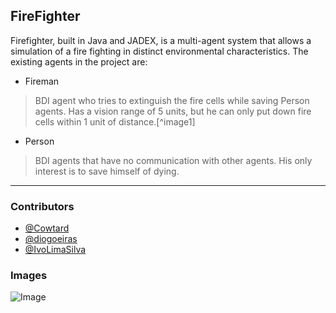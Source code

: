 ## FireFighter ##

Firefighter, built in Java and JADEX, is a multi-agent system that allows a simulation of a fire fighting in distinct environmental characteristics. The existing agents in the project are:

 - Fireman
> BDI agent who tries to extinguish the fire cells while saving Person agents. Has a vision range of 5 units, but he can only put down fire cells within 1 unit of distance.[^image1]

 - Person
 > BDI agents that have no communication with other agents. His only interest is to save himself of dying. 

----------
### Contributors ###

 - [@Cowtard](https://github.com/CowTard)
 - [@diogoeiras](https://github.com/diogoeiras)
 - [@IvoLimaSilva](https://github.com/IvoLimaSilva)

### Images

![Image](https://i.gyazo.com/c9dc3dec1a568d0b72aabd4110dd89ac.gif)

